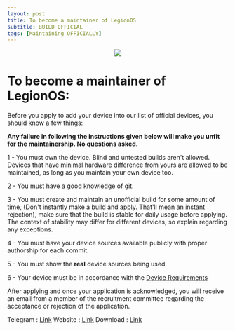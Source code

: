 ```yaml
---
layout: post
title: To become a maintainer of LegionOS
subtitle: BUILD OFFICIAL
tags: [Maintaining OFFICIALLY]
---
```


<p align="center">
<img  src="https://i.imgur.com/6qCMrc2.png">
</p>

# To become a maintainer of LegionOS:

Before you apply to add your device into our list of official devices, you should know a few things:

**Any failure in following the instructions given below will make you unfit for the maintainership. No questions asked.**

1 - You must own the device. Blind and untested builds aren't allowed. Devices that have minimal hardware difference from yours are allowed to be maintained, as long as you maintain your own device too.

2 - You must have a good knowledge of git.

3 - You must create and maintain an unofficial build for some amount of time, (Don't instantly make a build and apply. That'll mean an instant rejection), make sure that the build is stable for daily usage before applying. The context of stability may differ for different devices, so explain regarding any exceptions.

4 - You must have your device sources available publicly with proper authorship for each commit.

5 - You must show the **real** device sources being used.

6 - Your device must be in accordance with the [Device Requirements]()

After applying and once your application is acknowledged, you will receive an email from a member of the recruitment committee regarding the acceptance or rejection of the application. 


Telegram  : [Link](https://t.me/legionos)
Website    : [Link](https://legionos.org/)
Download : [Link](https://legionos.org/download.html)
